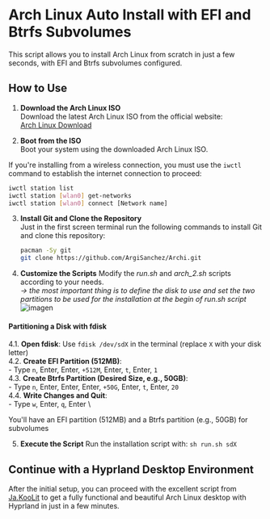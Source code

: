 # Arch Linux Auto Install with EFI and Btrfs Subvolumes

This script allows you to install Arch Linux from scratch in just a few seconds, with EFI and Btrfs subvolumes configured.

## How to Use

1. **Download the Arch Linux ISO**  
   Download the latest Arch Linux ISO from the official website:  
   [Arch Linux Download](https://archlinux.org/download/)

2. **Boot from the ISO**  
   Boot your system using the downloaded Arch Linux ISO.

If you're installing from a wireless connection, you must use the `iwctl` command to establish the internet connection to proceed:
 
   ```bash 
   iwctl station list
   iwctl station [wlan0] get-networks
   iwctl station [wlan0] connect [Network name]
```

3. **Install Git and Clone the Repository**  
   Just in the first screen terminal run the following commands to install Git and clone this repository:
   ```bash
   pacman -Sy git
   git clone https://github.com/ArgiSanchez/Archi.git

4. **Customize the Scripts**
   Modify the *run.sh* and *arch_2.sh* scripts according to your needs. \
   *-> the most important thing is to define the disk to use and set the two partitions to be used for the installation at the begin of run.sh script*
   ![imagen](https://github.com/ArgiSanchez/Archi/assets/2486668/3a17a4e5-11f2-4971-ab92-57add42feb9a)

  #### Partitioning a Disk with fdisk

   4.1. **Open fdisk**: Use `fdisk /dev/sdX` in the terminal (replace `X` with your disk letter) \
   4.2. **Create EFI Partition (512MB)**: \
         - Type `n`, Enter, Enter, `+512M`, Enter, `t`, Enter, `1` \
   4.3. **Create Btrfs Partition (Desired Size, e.g., 50GB)**: \
         - Type `n`, Enter, Enter, Enter, `+50G`, Enter, `t`, Enter, `20` \
   4.4. **Write Changes and Quit**: \
         - Type `w`, Enter, `q`, Enter \

   You'll have an EFI partition (512MB) and a Btrfs partition (e.g., 50GB) for subvolumes 


5. **Execute the Script**
   Run the installation script with:
   ```sh run.sh sdX``` 

## Continue with a Hyprland Desktop Environment

After the initial setup, you can proceed with the excellent script from [Ja.KooLit](https://github.com/JaKooLit/Arch-Hyprland) to get a fully functional and beautiful Arch Linux desktop with Hyprland in just in a few minutes.

